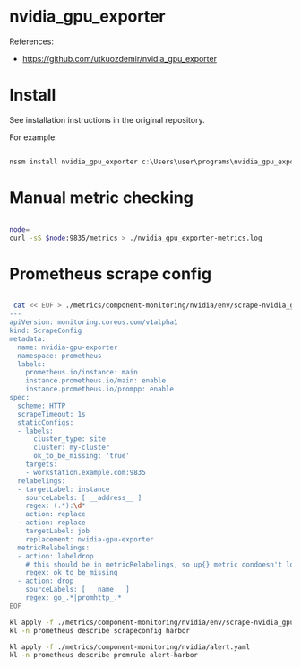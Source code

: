
# nvidia_gpu_exporter

References:
- https://github.com/utkuozdemir/nvidia_gpu_exporter

# Install

See installation instructions in the original repository.

For example:

```powershell

nssm install nvidia_gpu_exporter c:\Users\user\programs\nvidia_gpu_exporter.exe

```

# Manual metric checking

```bash

node=
curl -sS $node:9835/metrics > ./nvidia_gpu_exporter-metrics.log

```

# Prometheus scrape config

```bash

 cat << EOF > ./metrics/component-monitoring/nvidia/env/scrape-nvidia_gpu_exporter.yaml
---
apiVersion: monitoring.coreos.com/v1alpha1
kind: ScrapeConfig
metadata:
  name: nvidia-gpu-exporter
  namespace: prometheus
  labels:
    prometheus.io/instance: main
    instance.prometheus.io/main: enable
    instance.prometheus.io/prompp: enable
spec:
  scheme: HTTP
  scrapeTimeout: 1s
  staticConfigs:
  - labels:
      cluster_type: site
      cluster: my-cluster
      ok_to_be_missing: 'true'
    targets:
    - workstation.example.com:9835
  relabelings:
  - targetLabel: instance
    sourceLabels: [ __address__ ]
    regex: (.*):\d*
    action: replace
  - action: replace
    targetLabel: job
    replacement: nvidia-gpu-exporter
  metricRelabelings:
  - action: labeldrop
    # this should be in metricRelabelings, so up{} metric dondoesn't lose it
    regex: ok_to_be_missing
  - action: drop
    sourceLabels: [ __name__ ]
    regex: go_.*|promhttp_.*
EOF

kl apply -f ./metrics/component-monitoring/nvidia/env/scrape-nvidia_gpu_exporter.yaml
kl -n prometheus describe scrapeconfig harbor

kl apply -f ./metrics/component-monitoring/nvidia/alert.yaml
kl -n prometheus describe promrule alert-harbor

```
